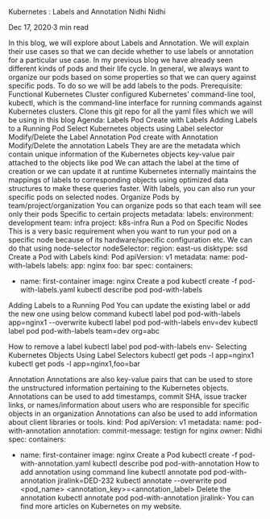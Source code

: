 Kubernetes : Labels and Annotation
Nidhi
Nidhi

Dec 17, 2020·3 min read






In this blog, we will explore about Labels and Annotation. We will explain their use cases so that we can decide whether to use labels or annotation for a particular use case.
In my previous blog we have already seen different kinds of pods and their life cycle.
In general, we always want to organize our pods based on some properties so that we can query against specific pods. To do so we will be add labels to the pods.
Prerequisite:
Functional Kubernetes Cluster configured
Kubernetes’ command-line tool, kubectl, which is the command-line interface for running commands against Kubernetes clusters.
Clone this git repo for all the yaml files which we will be using in this blog
Agenda:
Labels
Pod Create with Labels
Adding Labels to a Running Pod
Select Kubernetes objects using Label selector
Modify/Delete the Label
Annotation
Pod create with Annotation
Modify/Delete the annotation
Labels
They are are the metadata which contain unique information of the Kubernetes objects
key-value pair attached to the objects like pod
We can attach the label at the time of creation or we can update it at runtime
Kubernetes internally maintains the mappings of labels to corresponding objects using optimized data structures to make these queries faster.
With labels, you can also run your specific pods on selected nodes.
Organize Pods by team/project/organization
You can organize pods so that each team will see only their pods
Specific to certain projects
metadata:
  labels:
     environment: development
     team: infra
     project: k8s-infra
Run a Pod on Specific Nodes
This is a very basic requirement when you want to run your pod on a specific node because of its hardware/specific configuration etc.
We can do that using node-selector
nodeSelector:
  region: east-us
  disktype: ssd
Create a Pod with Labels
kind: Pod
apiVersion: v1
metadata:
  name: pod-with-labels
  labels:
    app: nginx
    foo: bar
spec:
  containers:
  - name: first-container
    image: nginx
Create a pod
kubectl create -f pod-with-labels.yaml
kubectl describe pod pod-with-labels

Adding Labels to a Running Pod
You can update the existing label or add the new one using below command
kubectl label pod pod-with-labels app=nginx1 --overwrite
kubectl label pod pod-with-labels env=dev
kubectl label pod pod-with-labels team=dev org=abc

How to remove a label
kubectl label pod pod-with-labels env-
Selecting Kubernetes Objects Using Label Selectors
kubectl get pods -l app=nginx1
kubectl get pods -l app=nginx1,foo=bar

Annotation
Annotations are also key-value pairs that can be used to store the unstructured information pertaining to the Kubernetes objects.
Annotations can be used to add timestamps, commit SHA, issue tracker links, or names/information about users who are responsible for specific objects in an organization
Annotations can also be used to add information about client libraries or tools.
kind: Pod
apiVersion: v1
metadata:
  name: pod-with-annotation
  annotation:
    commit-message: testign for nginx
    owner: Nidhi
spec:
  containers:
  - name: first-container
    image: nginx
Create a Pod
kubectl create -f pod-with-annotation.yaml
kubectl describe pod pod-with-annotation
How to add annotation using command line
kubectl annotate pod pod-with-annotation jiralink=DED-232
kubectl annotate --overwrite pod <pod_name> <annotation_key>=<annotation_label>
Delete the annotation
kubectl annotate pod pod-with-annotation jiralink-
You can find more articles on Kubernetes on my website.
